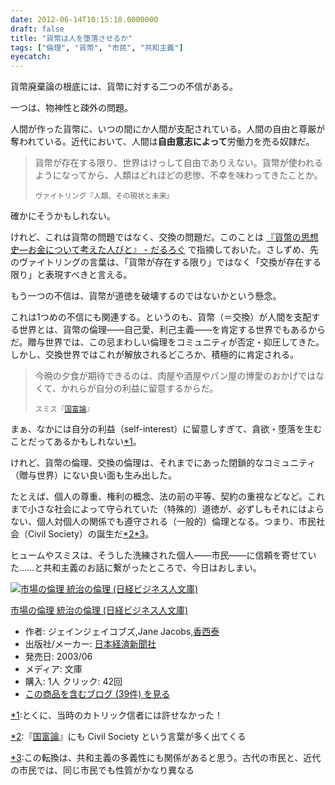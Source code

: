 ```yaml
---
date: 2012-06-14T10:15:18.0000000
draft: false
title: "貨幣は人を堕落させるか"
tags: ["倫理", "貨幣", "市民", "共和主義"]
eyecatch: 
---
```

<p>貨幣廃棄論の根底には、貨幣に対する二つの不信がある。</p><p>一つは、物神性と疎外の問題。</p><p>人間が作った貨幣に、いつの間にか人間が支配されている。人間の自由と尊厳が奪われている。近代において、人間は<b>自由意志によって</b>労働力を売る奴隷だ。</p>

<blockquote>
<p>貨幣が存在する限り、世界はけっして自由でありえない。貨幣が使われるようになってから、人類はどれほどの悲惨、不幸を味わってきたことか。</p><p><small>ヴァイトリング『人類、その現状と未来』</small></p>

</blockquote>
<p>確かにそうかもしれない。</p><p>けれど、これは貨幣の問題ではなく、交換の問題だ。このことは <a href="http://daruyanagi.hatenablog.com/entry/2012/06/13/054526">&#x300E;&#x8CA8;&#x5E63;&#x306E;&#x601D;&#x60F3;&#x53F2;&#x2015;&#x304A;&#x91D1;&#x306B;&#x3064;&#x3044;&#x3066;&#x8003;&#x3048;&#x305F;&#x4EBA;&#x3073;&#x3068;&#x300F; - &#x3060;&#x308B;&#x308D;&#x3050;</a> で指摘しておいた。さしずめ、先のヴァイトリングの言葉は、「貨幣が存在する限り」ではなく「交換が存在する限り」と表現すべきと言える。</p><p>もう一つの不信は、貨幣が道徳を破壊するのではないかという懸念。</p><p>これは1つめの不信にも関連する。というのも、貨幣（＝交換）が人間を支配する世界とは、貨幣の倫理――自己愛、利己主義――を肯定する世界でもあるからだ。贈与世界では、この忌まわしい倫理をコミュニティが否定・抑圧してきた。しかし、交換世界ではこれが解放されるどころか、積極的に肯定される。</p>

<blockquote cite="http://cruel.org/books/smith01/smith.pdf">
<p>今晩の夕食が期待できるのは、肉屋や酒屋やパン屋の博愛のおかげではなくて、かれらが自分の利益に留意するからだ。</p><p><small>スミス『<a class="keyword" href="http://d.hatena.ne.jp/keyword/%B9%F1%C9%D9%CF%C0">国富論</a>』</small></p>

<cite><a href="http://cruel.org/books/smith01/smith.pdf"></a></cite>
</blockquote>
<p>まぁ、なかには自分の利益（self-interest）に留意しすぎて、貪欲・堕落を生むことだってあるかもしれない<a href="#f1" name="fn1" title="とくに、当時のカトリック信者には許せなかった！">*1</a>。</p><p>けれど、貨幣の倫理、交換の倫理は、それまでにあった閉鎖的なコミュニティ（贈与世界）にない良い面も生み出した。</p><p>たとえば、個人の尊重、権利の概念、法の前の平等、契約の重視などなど。これまで小さな社会によって守られていた（特殊的）道徳が、必ずしもそれにはよらない、個人対個人の関係でも遵守される（一般的）倫理となる。つまり、市民社会（Civil Society）の誕生だ<a href="#f2" name="fn2" title="『国富論』にも Civil Society という言葉が多く出てくる">*2</a><a href="#f3" name="fn3" title="この転換は、共和主義の多義性にも関係があると思う。古代の市民と、近代の市民では、同じ市民でも性質がかなり異なる">*3</a>。</p><p>ヒュームやスミスは、そうした洗練された個人――市民――に信頼を寄せていた……と共和主義のお話に繋がったところで、今日はおしまい。</p><p><div class="hatena-asin-detail"><a href="http://www.amazon.co.jp/exec/obidos/ASIN/4532191769/bestylesnet-22/"><img src="http://ecx.images-amazon.com/images/I/51JV0BG330L._SL160_.jpg" class="hatena-asin-detail-image" alt="市場の倫理 統治の倫理 (日経ビジネス人文庫)" title="市場の倫理 統治の倫理 (日経ビジネス人文庫)"></a><div class="hatena-asin-detail-info"><p class="hatena-asin-detail-title"><a href="http://www.amazon.co.jp/exec/obidos/ASIN/4532191769/bestylesnet-22/">市場の倫理 統治の倫理 (日経ビジネス人文庫)</a></p><ul><li><span class="hatena-asin-detail-label">作者:</span> ジェインジェイコブズ,Jane Jacobs,<a class="keyword" href="http://d.hatena.ne.jp/keyword/%B9%E1%C0%BE%C2%D9">香西泰</a></li><li><span class="hatena-asin-detail-label">出版社/メーカー:</span> <a class="keyword" href="http://d.hatena.ne.jp/keyword/%C6%FC%CB%DC%B7%D0%BA%D1%BF%B7%CA%B9%BC%D2">日本経済新聞社</a></li><li><span class="hatena-asin-detail-label">発売日:</span> 2003/06</li><li><span class="hatena-asin-detail-label">メディア:</span> 文庫</li><li><span class="hatena-asin-detail-label">購入</span>: 1人 <span class="hatena-asin-detail-label">クリック</span>: 42回</li><li><a href="http://d.hatena.ne.jp/asin/4532191769/bestylesnet-22" target="_blank">この商品を含むブログ (39件) を見る</a></li></ul></div><div class="hatena-asin-detail-foot"></div></div></p>
<div class="footnote">
<p class="footnote"><a href="#fn1" name="f1" class="footnote-number">*1</a><span class="footnote-delimiter">:</span><span class="footnote-text">とくに、当時のカトリック信者には許せなかった！</span></p>
<p class="footnote"><a href="#fn2" name="f2" class="footnote-number">*2</a><span class="footnote-delimiter">:</span><span class="footnote-text">『<a class="keyword" href="http://d.hatena.ne.jp/keyword/%B9%F1%C9%D9%CF%C0">国富論</a>』にも Civil Society という言葉が多く出てくる</span></p>
<p class="footnote"><a href="#fn3" name="f3" class="footnote-number">*3</a><span class="footnote-delimiter">:</span><span class="footnote-text">この転換は、共和主義の多義性にも関係があると思う。古代の市民と、近代の市民では、同じ市民でも性質がかなり異なる</span></p>
</div>